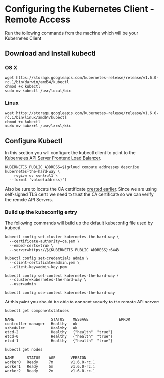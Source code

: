# Configuring the Kubernetes Client - Remote Access

Run the following commands from the machine which will be your Kubernetes Client

## Download and Install kubectl

### OS X

```
wget https://storage.googleapis.com/kubernetes-release/release/v1.6.0-rc.1/bin/darwin/amd64/kubectl
chmod +x kubectl
sudo mv kubectl /usr/local/bin
```

### Linux

```
wget https://storage.googleapis.com/kubernetes-release/release/v1.6.0-rc.1/bin/linux/amd64/kubectl
chmod +x kubectl
sudo mv kubectl /usr/local/bin
```

## Configure Kubectl

In this section you will configure the kubectl client to point to the [Kubernetes API Server Frontend Load Balancer](04-kubernetes-controller.md#setup-kubernetes-api-server-frontend-load-balancer).

```
KUBERNETES_PUBLIC_ADDRESS=$(gcloud compute addresses describe kubernetes-the-hard-way \
  --region us-central1 \
  --format 'value(address)')
```

Also be sure to locate the CA certificate [created earlier](02-certificate-authority.md). Since we are using self-signed TLS certs we need to trust the CA certificate so we can verify the remote API Servers.

### Build up the kubeconfig entry

The following commands will build up the default kubeconfig file used by kubectl.

```
kubectl config set-cluster kubernetes-the-hard-way \
  --certificate-authority=ca.pem \
  --embed-certs=true \
  --server=https://${KUBERNETES_PUBLIC_ADDRESS}:6443
```

```
kubectl config set-credentials admin \
  --client-certificate=admin.pem \
  --client-key=admin-key.pem
```

```
kubectl config set-context kubernetes-the-hard-way \
  --cluster=kubernetes-the-hard-way \
  --user=admin
```

```
kubectl config use-context kubernetes-the-hard-way
```

At this point you should be able to connect securly to the remote API server:

```
kubectl get componentstatuses
```

```
NAME                 STATUS    MESSAGE              ERROR
controller-manager   Healthy   ok                   
scheduler            Healthy   ok                   
etcd-2               Healthy   {"health": "true"}   
etcd-0               Healthy   {"health": "true"}   
etcd-1               Healthy   {"health": "true"}  
```


```
kubectl get nodes
```

```
NAME      STATUS    AGE       VERSION
worker0   Ready     7m        v1.6.0-rc.1
worker1   Ready     5m        v1.6.0-rc.1
worker2   Ready     2m        v1.6.0-rc.1
```

